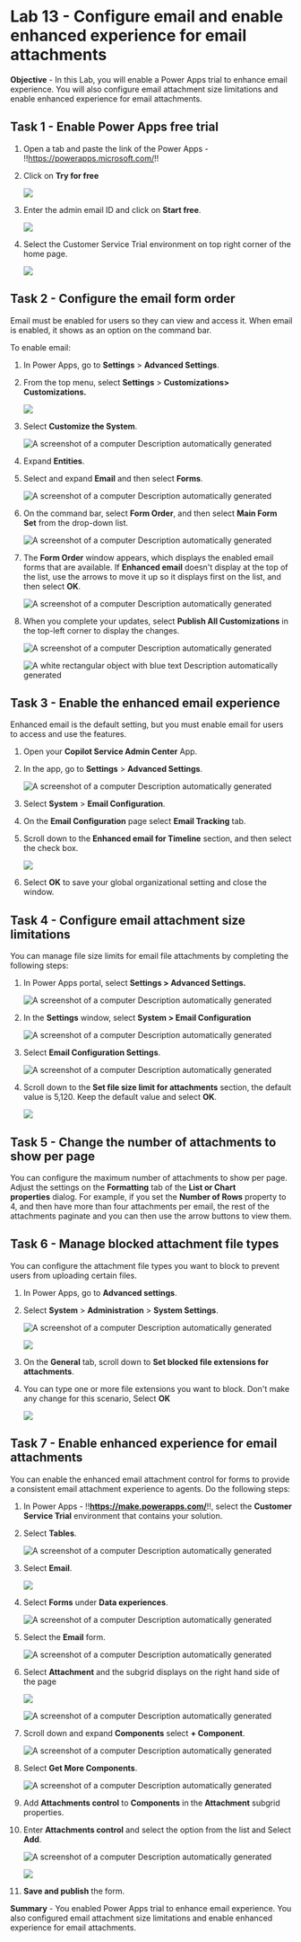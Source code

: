 # Lab 13 - Configure email and enable enhanced experience for email attachments

**Objective** - In this Lab, you will enable a Power Apps trial to enhance email experience. You will also configure email attachment size limitations and enable enhanced experience for email attachments.

## Task 1 - Enable Power Apps free trial

1. Open a tab and paste the link of the Power Apps - !!https://powerapps.microsoft.com/!!

2. Click on **Try for free**

    ![](./media/media12/image0.png)

3. Enter the admin email ID and click on **Start free**.

    ![](./media/media12/image05.png)

4. Select the Customer Service Trial environment on top right corner of the home page.

    ![](./media/media12/image2.png)

## Task 2 - Configure the email form order

Email must be enabled for users so they can view and access it. When
email is enabled, it shows as an option on the command bar.

To enable email:

1.  In Power Apps, go to **Settings** \> **Advanced Settings**.

2.  From the top menu, select **Settings** \> **Customizations\>
    Customizations.**

    ![](./media/media12/image3.png)

3.  Select **Customize the System**.

    ![A screenshot of a computer Description automatically
generated](./media/media12/image4.png)

4.  Expand **Entities**.

5.  Select and expand **Email** and then select **Forms**.

    ![A screenshot of a computer Description automatically generated](./media/media12/image5.png)

6.  On the command bar, select **Form Order**, and then select **Main
    Form Set** from the drop-down list.

    ![A screenshot of a computer Description automatically
generated](./media/media12/image6.png)

7.  The **Form Order** window appears, which displays the enabled email
    forms that are available. If **Enhanced email** doesn't display at
    the top of the list, use the arrows to move it up so it displays
    first on the list, and then select **OK**.

    ![A screenshot of a computer Description automatically
generated](./media/media12/image7.png)

8.  When you complete your updates, select **Publish All
    Customizations** in the top-left corner to display the changes.

    ![A screenshot of a computer Description automatically
generated](./media/media12/image8.png)

    ![A white rectangular object with blue text Description automatically
generated](./media/media12/image9.png)

## Task 3 - Enable the enhanced email experience

Enhanced email is the default setting, but you must enable email for
users to access and use the features.

1.  Open your **Copilot Service Admin Center** App.

2.  In the app, go to **Settings** \> **Advanced Settings**.

    ![A screenshot of a computer Description automatically
generated](./media/media12/image10.png)

3.  Select **System** \> **Email Configuration**.

4.  On the **Email Configuration** page select **Email Tracking** tab.

5.  Scroll down to the **Enhanced email for Timeline** section, and then
    select the check box.

    ![](./media/media12/image13.png)

6.  Select **OK** to save your global organizational setting and close
    the window.

## Task 4 - Configure email attachment size limitations

You can manage file size limits for email file attachments by completing
the following steps:

1.  In Power Apps portal, select **Settings \> Advanced Settings.**

    ![A screenshot of a computer Description automatically
generated](./media/media12/image14.png)

2.  In the **Settings** window, select **System \> Email Configuration**

    ![A screenshot of a computer Description automatically
generated](./media/media12/image15.png)

3.  Select **Email Configuration Settings**.

    ![A screenshot of a computer Description automatically
generated](./media/media12/image16.png)

4.  Scroll down to the **Set file size limit for attachments** section,
    the default value is 5,120. Keep the default value and select **OK**.

    ![](./media/media12/image17.png)

## Task 5 - Change the number of attachments to show per page

You can configure the maximum number of attachments to show per page.
Adjust the settings on the **Formatting** tab of the **List or Chart
properties** dialog. For example, if you set the **Number of
Rows** property to 4, and then have more than four attachments per
email, the rest of the attachments paginate and you can then use the
arrow buttons to view them.

## Task 6 - Manage blocked attachment file types

You can configure the attachment file types you want to block to prevent
users from uploading certain files.

1.  In Power Apps, go to **Advanced settings**.

2.  Select **System** \> **Administration** \> **System Settings**.

    ![A screenshot of a computer Description automatically
generated](./media/media12/image18.png)

    ![](./media/media12/image19.png)

3.  On the **General** tab, scroll down to **Set blocked file extensions
    for attachments**.

4.  You can type one or more file extensions you want to block. Don't make any change for this scenario, Select **OK**

    ![](./media/media12/image20.png)

## Task 7 - Enable enhanced experience for email attachments

You can enable the enhanced email attachment control for forms to
provide a consistent email attachment experience to agents. Do the
following steps:

1.  In Power Apps - !!**https://make.powerapps.com/**!!, select the **Customer
    Service Trial** environment that contains your solution.

2.  Select **Tables**.

    ![A screenshot of a computer Description automatically
generated](./media/media12/image21.png)

3.  Select **Email**.

    ![](./media/media12/image22.png)

4.  Select **Forms** under **Data experiences**.

    ![A screenshot of a computer Description automatically
generated](./media/media12/image23.png)

5.  Select the **Email** form.

    ![A screenshot of a computer Description automatically
generated](./media/media12/image24.png)

6.  Select **Attachment** and the subgrid displays on the right hand side of
    the page

    ![](./media/media12/image25.png)

    ![A screenshot of a computer Description automatically
generated](./media/media12/image26.png)

7.  Scroll down and expand **Components** select **+ Component**.

    ![A screenshot of a computer Description automatically
generated](./media/media12/image27.png)

8.  Select **Get More Components**.

    ![A screenshot of a computer Description automatically
generated](./media/media12/image28.png)

9.  Add **Attachments control** to **Components** in
    the **Attachment** subgrid properties.

10. Enter **Attachments control** and select the option from the list
    and Select **Add**.

    ![A screenshot of a computer Description automatically
generated](./media/media12/image29.png)

    ![](./media/media12/image30.png)

11. **Save and publish** the form.

**Summary** - You enabled Power Apps trial to enhance email experience. You also configured email attachment size limitations and enable enhanced experience for email attachments.
